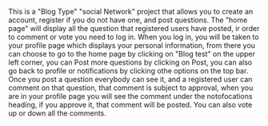 This is a "Blog Type" "social Network" project that allows you to create an account, register if you do not have one, and post questions. The "home page" will display all the question that registered users have posted, ir order to comment or vote you need to log in. When you log in, you will be taken to your profile page which displays your personal information, from there you can choose to go to the home page by clicking on "Blog test" on the upper left corner, you can Post more questions by clicking on Post, you can also go back to profile or notifications by clicking othe options on the top bar. Once you post a question everybody can see it, and a registered user can comment on that question, that comment is subject to approval, when you are in your profile page you will see the comment under the notofocations heading, if you approve it, that comment will be posted. You can also vote up or down all the comments.
